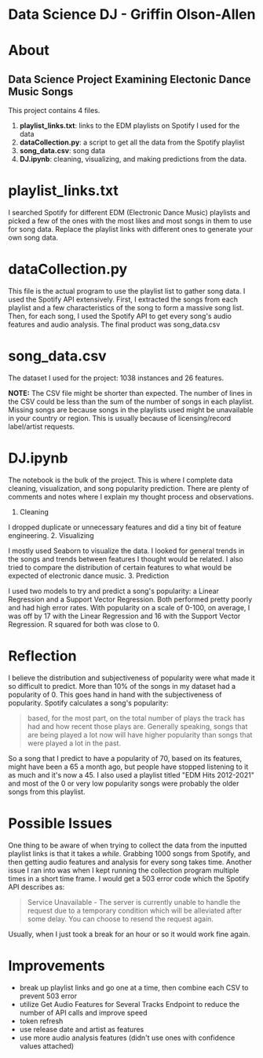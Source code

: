 # Data Science DJ - Griffin Olson-Allen

# About
## Data Science Project Examining Electonic Dance Music Songs
This project contains 4 files.
1. **playlist_links.txt**: links to the EDM playlists on Spotify I used for the data
2. **dataCollection.py**: a script to get all the data from the Spotify playlist
3. **song_data.csv**: song data
4. **DJ.ipynb**: cleaning, visualizing, and making predictions from the data.

# playlist_links.txt
I searched Spotify for different EDM (Electronic Dance Music) playlists and picked a few of the ones with the most likes and most songs in them to use for song data. Replace the playlist links with different ones to generate your own song data.

# dataCollection.py
This file is the actual program to use the playlist list to gather song data. I used the Spotify API extensively. First, I extracted the songs from each playlist and a few characteristics of the song to form a massive song list. Then, for each song, I used the Spotify API to get every song's audio features and audio analysis. The final product was song_data.csv

# song_data.csv
The dataset I used for the project: 1038 instances and 26 features.

**NOTE:** The CSV file might be shorter than expected. The number of lines in the CSV could be less than the sum of the number of songs in each playlist. Missing songs are because songs in the playlists used might be unavailable in your country or region. This is usually because of licensing/record label/artist requests.

# DJ.ipynb
The notebook is the bulk of the project. This is where I complete data cleaning, visualization, and song popularity prediction. There are plenty of comments and notes where I explain my thought process and observations.
1. Cleaning

I dropped duplicate or unnecessary features and did a tiny bit of feature engineering.
2. Visualizing

I mostly used Seaborn to visualize the data. I looked for general trends in the songs and trends between features I thought would be related. I also tried to compare the distribution of certain features to what would be expected of electronic dance music. 
3. Prediction

I used two models to try and predict a song's popularity: a Linear Regression and a Support Vector Regression. Both performed pretty poorly and had high error rates. With popularity on a scale of 0-100, on average, I was off by 17 with the Linear Regression and 16 with the Support Vector Regression. R squared for both was close to 0. 

# Reflection
I believe the distribution and subjectiveness of popularity were what made it so difficult to predict. More than 10% of the songs in my dataset had a popularity of 0. This goes hand in hand with the subjectiveness of popularity. Spotify calculates a song's popularity:
> based, for the most part, on the total number of plays the track has had and how recent those plays are. Generally speaking, songs that are being played a lot now will have higher popularity than songs that were played a lot in the past. 

So a song that I predict to have a popularity of 70, based on its features, might have been a 65 a month ago, but people have stopped listening to it as much and it's now a 45. I also used a playlist titled "EDM Hits 2012-2021" and most of the 0 or very low popularity songs were probably the older songs from this playlist. 

# Possible Issues
One thing to be aware of when trying to collect the data from the inputted playlist links is that it takes a *while*. Grabbing 1000 songs from Spotify, and then getting audio features and analysis for every song takes time. Another issue I ran into was when I kept running the collection program multiple times in a short time frame. I would get a 503 error code which the Spotify API describes as:
> Service Unavailable - The server is currently unable to handle the request due to a temporary condition which will be alleviated after some delay. You can choose to resend the request again.

Usually, when I just took a break for an hour or so it would work fine again. 

# Improvements
- break up playlist links and go one at a time, then combine each CSV to prevent 503 error
- utilize Get Audio Features for Several Tracks Endpoint to reduce the number of API calls and improve speed
- token refresh
- use release date and artist as features
- use more audio analysis features (didn't use ones with confidence values attached)
